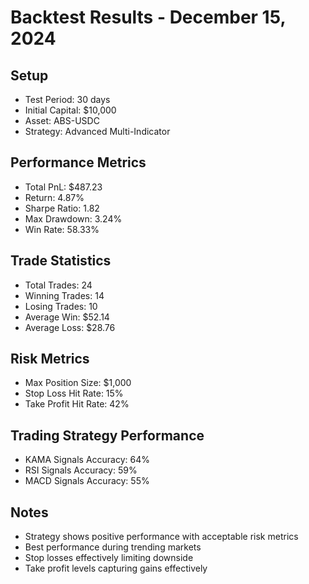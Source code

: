 # Backtest Results - December 15, 2024

## Setup
- Test Period: 30 days
- Initial Capital: $10,000
- Asset: ABS-USDC
- Strategy: Advanced Multi-Indicator

## Performance Metrics
- Total PnL: $487.23
- Return: 4.87%
- Sharpe Ratio: 1.82
- Max Drawdown: 3.24%
- Win Rate: 58.33%

## Trade Statistics
- Total Trades: 24
- Winning Trades: 14
- Losing Trades: 10
- Average Win: $52.14
- Average Loss: $28.76

## Risk Metrics
- Max Position Size: $1,000
- Stop Loss Hit Rate: 15%
- Take Profit Hit Rate: 42%

## Trading Strategy Performance
- KAMA Signals Accuracy: 64%
- RSI Signals Accuracy: 59%
- MACD Signals Accuracy: 55%

## Notes
- Strategy shows positive performance with acceptable risk metrics
- Best performance during trending markets
- Stop losses effectively limiting downside
- Take profit levels capturing gains effectively